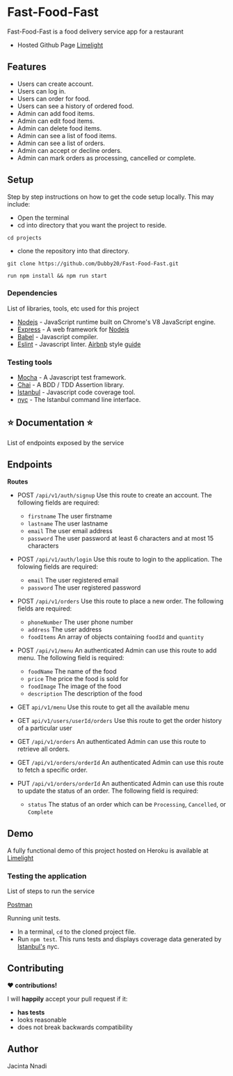 # Fast-Food-Fast
Fast-Food-Fast is a food delivery service app for a restaurant

+ Hosted Github Page [Limelight](https://dubby20.github.io/Fast-Food-Fast/)

## Features
+ Users can create account.
+ Users can log in.
+ Users can order for food.
+ Users can see a history of ordered food.
+ Admin can add food items.
+ Admin can edit food items.
+ Admin can delete food items.
+ Admin can see a list of food items.
+ Admin can see a list of orders.
+ Admin can accept or decline orders.
+ Admin can mark orders as processing, cancelled or complete.

## Setup

Step by step instructions on how to get the code setup locally. This may include:
+ Open the terminal
+ cd into directory that you want the project to reside.
```
cd projects
```
+ clone the repository into that directory.
```
git clone https://github.com/Dubby20/Fast-Food-Fast.git
```

```
run npm install && npm run start
```

### Dependencies

List of libraries, tools, etc used for this project
* [Nodejs](https://nodejs.org/en/) - JavaScript runtime built on Chrome's V8 JavaScript engine.
* [Express](https://expressjs.com/) - A web framework for [Nodejs](https://nodejs.org/en/)
* [Babel](https://babeljs.io) - Javascript compiler.
* [Eslint](https://eslint.org/) - Javascript linter. [Airbnb](https://www.npmjs.com/package/eslint-config-airbnb) style [guide](https://github.com/airbnb/javascript)
<!-- * [Postgresql](https://www.postgresql.org/) -->

### Testing tools
* [Mocha](https://mochajs.org/) - A Javascript test framework.
* [Chai](http://chaijs.com) - A BDD / TDD Assertion library.
* [Istanbul](https://istanbul.js.org) - Javascript code coverage tool.
* [nyc](https://github.com/istanbuljs/nyc) - The Istanbul command line interface.

## :star: Documentation :star:
List of endpoints exposed by the service

## Endpoints
**Routes**

* POST `/api/v1/auth/signup` Use this route to create an account. The following fields are required:
  * `firstname` The user firstname
  * `lastname` The user lastname
  * `email` The user email address
  * `password` The user password at least 6 characters and at most 15 characters

* POST `/api/v1/auth/login` Use this route to login to the application. The folowing fields are required:
  * `email` The user registered email
  * `password` The user registered password

* POST `/api/v1/orders` Use this route to place a new order. The following fields are required:
  * `phoneNumber` The user phone number
  * `address` The user address
  * `foodItems` An array of objects containing `foodId` and `quantity`

* POST `/api/v1/menu` An authenticated Admin can use this route to add menu. The following field is required:
  * `foodName` The name of the food
  * `price` The price the food is sold for
  * `foodImage` The image of the food
  * `description`  The description of the food

* GET `api/v1/menu` Use this route to get all the available menu

* GET `api/v1/users/userId/orders` Use this route to get the order history of a particular user

* GET `/api/v1/orders` An authenticated Admin can use this route to retrieve all orders.

* GET `/api/v1/orders/orderId` An authenticated Admin can use this route to fetch a specific order.

* PUT `/api/v1/orders/orderId` An authenticated Admin can use this route to update the status of an order. The following field is required:
  * `status` The status of an order which can be `Processing`, `Cancelled`, or `Complete`

## Demo
A fully functional demo of this project hosted on Heroku is available at [Limelight]()

### Testing the application
List of steps to run the service

[Postman](www.getpostman.com)

Running unit tests.
* In a terminal, `cd` to the cloned project file.
* Run `npm test`. This runs tests and displays coverage data generated by [Istanbul's](https://istanbul.js.org) nyc.

## Contributing

__:heart: contributions!__

I will __happily__ accept your pull request if it:
- __has tests__
- looks reasonable
- does not break backwards compatibility

## Author
Jacinta Nnadi
